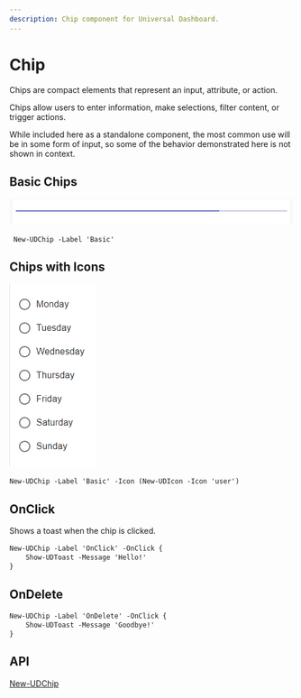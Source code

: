 ```yaml
---
description: Chip component for Universal Dashboard.
---
```


# Chip

Chips are compact elements that represent an input, attribute, or action.

Chips allow users to enter information, make selections, filter content, or trigger actions.

While included here as a standalone component, the most common use will be in some form of input, so some of the behavior demonstrated here is not shown in context.

## Basic Chips

![](<../../../../.gitbook/assets/image (71).png>)

```
 New-UDChip -Label 'Basic'
```

## Chips with Icons

![](<../../../../.gitbook/assets/image (43).png>)

```
New-UDChip -Label 'Basic' -Icon (New-UDIcon -Icon 'user')
```

## OnClick

Shows a toast when the chip is clicked.

```
New-UDChip -Label 'OnClick' -OnClick {
    Show-UDToast -Message 'Hello!'
}
```

## OnDelete

```
New-UDChip -Label 'OnDelete' -OnClick {
    Show-UDToast -Message 'Goodbye!'
}
```

## **API**

[New-UDChip](../../../../cmdlets/New-UDChip.txt)
